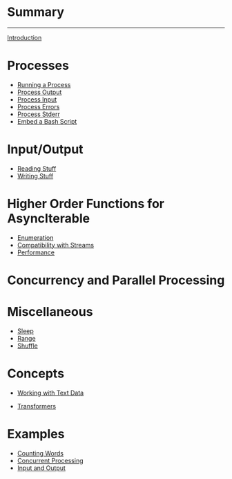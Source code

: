 # Summary

---

[Introduction](./introduction.md)

# Processes

- [Running a Process](./process-run.md)
- [Process Output](./process-output.md)
- [Process Input](./process-input.md)
- [Process Errors]()
- [Process Stderr]()
- [Embed a Bash Script]()

# Input/Output

- [Reading Stuff]()
- [Writing Stuff]()

# Higher Order Functions for AsyncIterable

- [Enumeration]()
- [Compatibility with Streams]()
- [Performance](./performance.md)

# Concurrency and Parallel Processing

# Miscellaneous

- [Sleep]()
- [Range]()
- [Shuffle]()

# Concepts

- [Working with Text Data](./text-data.md)

<!-- - [Stream Conversions](./conversions.md) -->

- [Transformers](./transform.md)

<!-- - [The Zen of Errors](./errors.md) -->

# Examples

- [Counting Words](./example-counting-words.md)
- [Concurrent Processing](./example-concurrent-processing.md)
- [Input and Output](./example-io.md)

<!-- # Minutia

- [Run and the Spread Operator](./spread.md)

- [Level 1](./level1.md)
  - [Level 2](./level2.md)
    - [Level 3](./level3.md) -->

<!-- ---

[Preprocessor Test](./preprocessor-test.md)
-->
